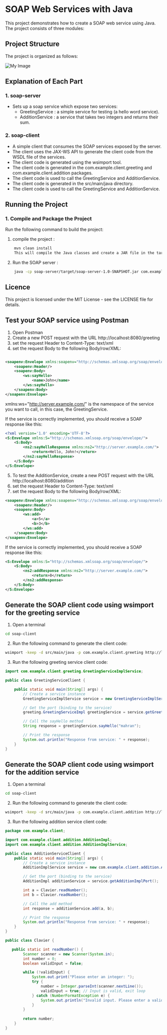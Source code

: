 # SOAP Web Services with Java

This project demonstrates how to create a SOAP web service using Java. The project consists of three modules:
## Project Structure

The project is organized as follows:

![My Image](images/structure.png)


## Explanation of Each Part

### 1. soap-server
- Sets up a soap service which expose two services:
    - GreetingService : a simple service for testing (a hello word service).
    - AdditionService : a service that takes two integers and returns their sum.

### 2. soap-client
- A simple client that consumes the SOAP services exposed by the server.
- The client uses the JAX-WS API to generate the client code from the WSDL file of the services.
- The client code is generated using the wsimport tool.
- The client code is generated in the com.example.client.greeting and com.example.client.addition packages.
- The client code is used to call the GreetingService and AdditionService.
- The client code is generated in the src/main/java directory.
- The client code is used to call the GreetingService and AdditionService.
## Running the Project

### 1. Compile and Package the Project
Run the following command to build the project:

1. compile the project :
```bash
    mvn clean install
    This will compile the Java classes and create a JAR file in the target directory.
```
2. Run the SOAP server :
```bash
    java -cp soap-server/target/soap-server-1.0-SNAPSHOT.jar com.example.server.SoapServicePublisher
```

## Licence
This project is licensed under the MIT License - see the LICENSE file for details.

## Test your SOAP service using Postman
1. Open Postman
2. Create a new POST request with the URL http://localhost:8080/greeting
3. set the request Header to Content-Type: text/xml
4. set the request Body to the following Body/row/XML:
```xml

<soapenv:Envelope xmlns:soapenv="http://schemas.xmlsoap.org/soap/envelope/" xmlns:ws="http://server.example.com/">
    <soapenv:Header/>
    <soapenv:Body>
        <ws:sayHello>
            <name>John</name>
        </ws:sayHello>
    </soapenv:Body>
</soapenv:Envelope>

```
xmlns:ws="http://server.example.com/" is the namespace of the service you want to call, in this case, the GreetingService.

If the service is correctly implemented, you should receive a SOAP response like this:
```xml
<?xml version='1.0' encoding='UTF-8'?>
<S:Envelope xmlns:S="http://schemas.xmlsoap.org/soap/envelope/">
    <S:Body>
        <ns2:sayHelloResponse xmlns:ns2="http://server.example.com/">
            <return>Hello, John!</return>
        </ns2:sayHelloResponse>
    </S:Body>
</S:Envelope>
```
5. To test the AdditionService, create a new POST request with the URL http://localhost:8080/addition
6. set the request Header to Content-Type: text/xml
7. set the request Body to the following Body/row/XML:
```xml
<soapenv:Envelope xmlns:soapenv="http://schemas.xmlsoap.org/soap/envelope/" xmlns:ws="http://server.example.com/">
    <soapenv:Header/>
    <soapenv:Body>
        <ws:add>
            <a>5</a>
            <b>3</b>
        </ws:add>
    </soapenv:Body>
</soapenv:Envelope>
```
If the service is correctly implemented, you should receive a SOAP response like this:
```xml
<S:Envelope xmlns:S="http://schemas.xmlsoap.org/soap/envelope/">
    <S:Body>
        <ns2:addResponse xmlns:ns2="http://server.example.com/">
            <return>8</return>
        </ns2:addResponse>
    </S:Body>
</S:Envelope>
```

## Generate the SOAP client code using wsimport for the greeting service
1. Open a terminal
```bash
cd soap-client
```
2. Run the following command to generate the client code:
```bash
wsimport -keep -d src/main/java -p com.example.client.greeting http://localhost:8080/greeting?wsdl
```
3. Run the following greeting service client code:
```java
import com.example.client.greeting.GreetingServiceImplService;

public class GreetingServiceClient {

    public static void main(String[] args) {
        // Create a service instance
        GreetingServiceImplService service = new GreetingServiceImplService();

        // Get the port (binding to the service)
        greeting.GreetingServiceImpl greetingService = service.getGreetingServiceImplPort();

        // Call the sayHello method
        String response = greetingService.sayHello("mahran");

        // Print the response
        System.out.println("Response from service: " + response);
    }
}
```
## Generate the SOAP client code using wsimport for the addition service
1. Open a terminal
```bash
cd soap-client
```
2. Run the following command to generate the client code:
```bash
wsimport -keep -d src/main/java -p com.example.client.addition http://localhost:8080/addition?wsdl
```
3. Run the following addition service client code:
```java
package com.example.client;

import com.example.client.addition.AdditionImpl;
import com.example.client.addition.AdditionImplService;

public class AdditionServiceClient {
    public static void main(String[] args) {
        // Create a service instance
        AdditionImplService service = new com.example.client.addition.AdditionImplService();

        // Get the port (binding to the service)
        AdditionImpl additionService = service.getAdditionImplPort();

        int a = Clavier.readNumber();
        int b = Clavier.readNumber();

        // Call the add method
        int response = additionService.add(a, b);

        // Print the response
        System.out.println("Response from service: " + response);
    }
}

public class Clavier {

   public static int readNumber() {
        Scanner scanner = new Scanner(System.in);
        int number = 0;
        boolean validInput = false;

        while (!validInput) {
            System.out.print("Please enter an integer: ");
            try {
                number = Integer.parseInt(scanner.nextLine());
                validInput = true; // Input is valid, exit loop
            } catch (NumberFormatException e) {
                System.out.println("Invalid input. Please enter a valid integer.");
            }
        }
        
        return number;
    }
}
```


